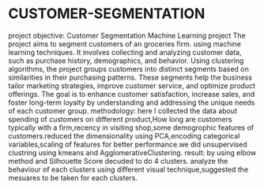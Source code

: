 # CUSTOMER-SEGMENTATION
project objective:
 Customer Segmentation Machine Learning project The project aims to segment customers of an groceries firm. using machine learning techniques. It involves collecting and analyzing customer data, such as purchase history, demographics, and behavior. Using clustering algorithms, the project groups customers into distinct segments based on similarities in their purchasing patterns. These segments help the business tailor marketing strategies, improve customer service, and optimize product offerings. The goal is to enhance customer satisfaction, increase sales, and foster long-term loyalty by understanding and addressing the unique needs of each customer group.
 methodology:
 here I collected the data about spending of customers on different product,How long are customers typically with a firm,recency in visiting shop,some demogrophic features of customers.reduced the dimensionality using PCA,encoding categorical variables,scaling of features for better performance.we did unsupervised clustring using kmeans and AgglomerativeClustering.
result:
by using elbow method and Silhouette Score decuded to do 4 clusters. analyze the behaviour of each clusters using different visual technique,suggested the mesuares to be taken for each clusters.
